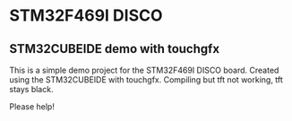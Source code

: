 # STM32F469I DISCO

## STM32CUBEIDE demo with touchgfx

This is a simple demo project for the STM32F469I DISCO board. Created using the STM32CUBEIDE with touchgfx.
Compiling but tft not working, tft stays black.

Please help!
